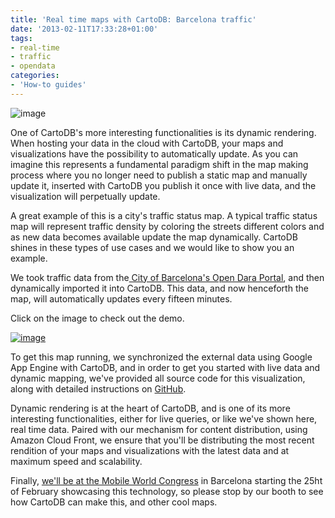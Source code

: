 ```yaml
---
title: 'Real time maps with CartoDB: Barcelona traffic'
date: '2013-02-11T17:33:28+01:00'
tags:
- real-time
- traffic
- opendata
categories:
- 'How-to guides'
---
```


<img alt="image" src="http://cartodb.s3.amazonaws.com/tumblr/posts/traffic-BCN.png"/>

One of CartoDB's more interesting functionalities is its dynamic rendering. When hosting your data in the cloud with CartoDB, your maps and visualizations have the possibility to automatically update. As you can imagine this represents a fundamental paradigm shift in the map making process where you no longer need to publish a static map and manually update it, inserted with CartoDB you publish it once with live data, and the visualization will perpetually update. 

A great example of this is a city's traffic status map. A typical traffic status map will represent traffic density by coloring the streets different colors and as new data becomes available update the map dynamically. CartoDB shines in these types of use cases and we would like to show you an example. 

We took traffic data from the<a href="http://w20.bcn.cat/opendata/Default.aspx?lang=ANG"> City of Barcelona's Open Dara Portal</a>, and then dynamically imported it into CartoDB. This data, and now henceforth the map, will automatically updates every fifteen minutes. 

Click on the image to check out the demo. 

<a href="http://cartodb.github.com/bcn_traffic_map/"><img alt="image" src="http://cartodb.s3.amazonaws.com/tumblr/posts/traffic-BCN_demo.png"/></a>

To get this map running, we synchronized the external data using Google App Engine with CartoDB, and in order to get you started with live data and dynamic mapping, we've provided all source code for this visualization, along with detailed instructions on <a href="https://github.com/CartoDB/bcn_traffic_map">GitHub</a>.

Dynamic rendering is at the heart of CartoDB, and is one of its more interesting functionalities, either for live queries, or like we've shown here, real time data. Paired with our mechanism for content distribution, using Amazon Cloud Front, we ensure that you'll be distributing the most recent rendition of your maps and visualizations with the latest data and at maximum speed and scalability. 

Finally, <a href="http://blog.cartodb.com/post/42431340118/come-see-us-speak-in-barcelona-and-get-a-free-mwc">we'll be at the Mobile World Congress</a> in Barcelona starting the 25ht of February showcasing this technology, so please stop by our booth to see how CartoDB can make this, and other cool maps. 
